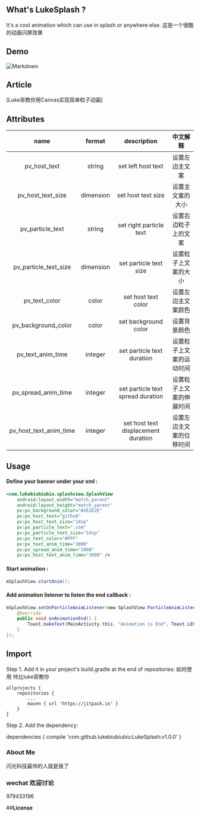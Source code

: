 ## What's LukeSplash ?
It's a cool animation which can use in splash or anywhere else.
这是一个很酷的动画闪屏效果
## Demo

![Markdown](https://raw.githubusercontent.com/jeasonwong/Particle/master/screenshots/particle.gif)

## Article
[Luke哥教你用Canvas实现简单粒子动画]
## Attributes

|name|format|description|中文解释
|:---:|:---:|:---:|:---:|
| pv_host_text | string |set left host text|设置左边主文案
| pv_host_text_size | dimension |set host text size|设置主文案的大小
| pv_particle_text | string |set right particle text|设置右边粒子上的文案
| pv_particle_text_size | dimension |set particle text size|设置粒子上文案的大小
| pv_text_color | color |set host text color|设置左边主文案颜色
|pv_background_color|color|set background color|设置背景颜色
| pv_text_anim_time | integer |set particle text duration|设置粒子上文案的运动时间
| pv_spread_anim_time | integer |set particle text spread duration|设置粒子上文案的伸展时间
|pv_host_text_anim_time|integer|set host text displacement duration|设置左边主文案的位移时间

## Usage
#### Define your banner under your xml :

```xml
<com.lukebiubiubiu.splashview.SplashView
    android:layout_width="match_parent"
    android:layout_height="match_parent"
    pv:pv_background_color="#2E2E2E"
    pv:pv_host_text="github"
    pv:pv_host_text_size="14sp"
    pv:pv_particle_text=".com"
    pv:pv_particle_text_size="14sp"
    pv:pv_text_color="#FFF"
    pv:pv_text_anim_time="3000"
    pv:pv_spread_anim_time="2000"
    pv:pv_host_text_anim_time="3000" />
```

#### Start animation :

```java
mSplashView.startAnim();
```

#### Add animation listener to listen the end callback :

```java
mSplashView.setOnParticleAnimListener(new SplashView.ParticleAnimListener() {
    @Override
    public void onAnimationEnd() {
        Toast.makeText(MainActivity.this, "Animation is End", Toast.LENGTH_SHORT).show();
    }
});
```

## Import

Step 1. Add it in your project's build.gradle at the end of repositories:
如何使用 帅比luke哥教你

	allprojects {
		repositories {
			...
			maven { url 'https://jitpack.io' }
		}
	}

Step 2. Add the dependency:

dependencies {
	        compile 'com.github.lukebiubiubiu:LukeSplash:v1.0.0'
	}

### About Me
闪光科技最帅的人就是我了

### wechat 欢迎讨论

979433196

##**License**
